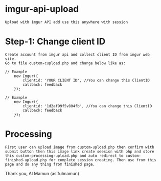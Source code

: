 # imgur-api-upload
    Upload with imgur API add use this anywhere with session

# Step-1: Change client ID
    Create account from imgur api and collect client ID from imgur web site.
    Go to file custom-cupload.php and change below like as:
         
    // Example
        new Imgur({
            clientid: 'YOUR CLIENT ID', //You can change this ClientID
            callback: feedback
        });

    // Example
        new Imgur({
            clientid: '1d2af99f5v804fb', //You can change this ClientID
            callback: feedback
        });

# Processing
    First user can upload image from custom-upload.php then confirm with submit button then this image link create seesion with php and store this custom-processing-upload.php and auto redirect to custom-finished-upload.php for complete session creating. Then use from this page and do any thing from finished page.

Thank you,
Al Mamun (asifulmamun)